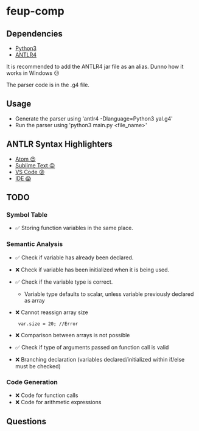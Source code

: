 
# feup-comp

## Dependencies
 * [Python3](https://www.python.org/downloads/)
 * [ANTLR4](https://github.com/antlr/antlr4/blob/master/doc/getting-started.md)

It is recommended to add the ANTLR4 jar file as an alias. Dunno how it works in Windows :confused:

The parser code is in the .g4 file.

## Usage
 * Generate the parser using 'antlr4 -Dlanguage=Python3 yal.g4'
 * Run the parser using 'python3 main.py <file_name>'


## ANTLR Syntax Highlighters
 * [Atom :heart_eyes: ](https://atom.io/packages/language-antlr)
 * [Sublime Text :neutral_face:](https://github.com/iuliux/SublimeText2-Antlr-syntax)
 * [VS Code :rage: ](https://marketplace.visualstudio.com/items?itemName=mike-lischke.vscode-antlr4)
 * [IDE :scream: ](http://www.antlr.org/tools.html)

## TODO

### Symbol Table

 - :white_check_mark: Storing function variables in the same place.

### Semantic Analysis

 - :white_check_mark: Check if variable has already been declared.
 - :x: Check if variable has been initialized when it is being used.
 - :white_check_mark: Check if the variable type is correct.
   - Variable type defaults to scalar, unless variable previously declared as array
 - :x: Cannot reassign array size

        var.size = 20; //Error

 - :x: Comparison between arrays is not possible
 - :white_check_mark: Check if type of arguments passed on function call is valid
 - :x: Branching declaration (variables declared/initialized within if/else must be checked)

 ### Code Generation
 - :x: Code for function calls
 - :x: Code for arithmetic expressions


## Questions
